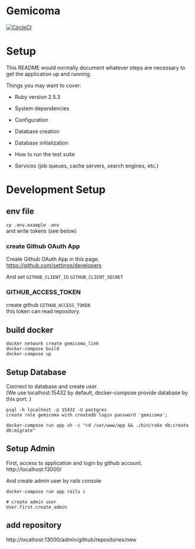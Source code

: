 # Gemicoma
[![CircleCI](https://circleci.com/gh/ota42y/gemicoma.svg?style=svg)](https://circleci.com/gh/ota42y/gemicoma)

# Setup

This README would normally document whatever steps are necessary to get the
application up and running.

Things you may want to cover:

* Ruby version
2.5.3

* System dependencies

* Configuration

* Database creation

* Database initialization

* How to run the test suite

* Services (job queues, cache servers, search engines, etc.)

# Development Setup

## env file
`cp .env.example .env`  
and write tokens (see below)  

### create Github OAuth App
Create Github OAuth App in this page.  
https://github.com/settings/developers 

And set `GITHUB_CLIENT_ID` `GITHUB_CLIENT_SECRET`

### GITHUB_ACCESS_TOKEN
create github `GITHUB_ACCESS_TOKEN`  
this token can read repository. 

## build docker
```
docker network create gemicoma_link
docker-compose build
docker-compose up
```

## Setup Database
Connect to database and create user.  
(We use localhost:15432 by default, docker-compose provide database by this port. )

```
psql -h localhost -p 15432 -U postgres
create role gemicoma with createdb login password 'gemicoma';

docker-compose run app sh -c "cd /var/www/app && ./bin/rake db:create db:migrate"
```

## Setup Admin
First, access to application and login by github account. 
http://localhost:13000/

And create admin user by rails console

```
docker-compose run app rails c

# create admin user 
User.first.create_admin
```

## add repository
http://localhost:13000/admin/github/repositories/new

